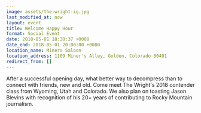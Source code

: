 ```yaml
---
image: assets/the-wright-ig.jpg
last_modified_at: now
layout: event
title: Welcome Happy Hour
format: Social Event
date: 2018-05-01 18:30:37 +0000
date_end: 2018-05-01 20:00:00 +0000
location_name: Miners Saloon
location_address: 1109 Miner's Alley, Golden, Colorado 80401
redirect_from: []
---
```

After a successful opening day, what better way to decompress than to connect with friends, new and old. Come meet The Wright's 2018 contender class from Wyoming, Utah and Colorado. We also plan on toasting Jason Blevins with recognition of his 20+ years of  contributing to Rocky Mountain journalism.